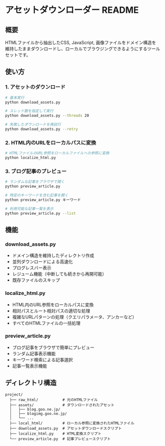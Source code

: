 # アセットダウンローダー README

## 概要
HTMLファイルから抽出したCSS, JavaScript, 画像ファイルをドメイン構造を維持したままダウンロードし、ローカルでブラウジングできるようにするツールセットです。

## 使い方

### 1. アセットのダウンロード

```bash
# 基本実行
python download_assets.py

# スレッド数を指定して実行
python download_assets.py --threads 20

# 失敗したダウンロードを再試行
python download_assets.py --retry
```

### 2. HTML内のURLをローカルパスに変換

```bash
# HTMLファイルのURL参照をローカルファイルへの参照に変換
python localize_html.py
```

### 3. ブログ記事のプレビュー

```bash
# ランダムな記事をブラウザで開く
python preview_article.py

# 特定のキーワードを含む記事を開く
python preview_article.py キーワード

# 利用可能な記事一覧を表示
python preview_article.py --list
```

## 機能

### download_assets.py

- ドメイン構造を維持したディレクトリ作成
- 並列ダウンロードによる高速化
- プログレスバー表示
- レジューム機能（中断しても続きから再開可能）
- 既存ファイルのスキップ

### localize_html.py

- HTML内のURL参照をローカルパスに変換
- 相対パスとルート相対パスの適切な処理
- 複雑なURLパターンの処理（クエリパラメータ、アンカーなど）
- すべてのHTMLファイルの一括処理

### preview_article.py

- ブログ記事をブラウザで簡単にプレビュー
- ランダム記事表示機能
- キーワード検索による記事選択
- 記事一覧表示機能

## ディレクトリ構造

```
project/
  ├── raw_html/           # 元のHTMLファイル
  ├── assets/             # ダウンロードされたアセット
  │   ├── blog.goo.ne.jp/
  │   ├── blogimg.goo.ne.jp/
  │   └── ...
  ├── local_html/         # ローカル参照に変換されたHTMLファイル
  ├── download_assets.py  # アセットダウンロードスクリプト
  ├── localize_html.py    # HTML変換スクリプト
  └── preview_article.py  # 記事プレビュースクリプト
```


